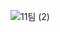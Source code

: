 ![11팀 (2)](https://github.com/leesanghoon94/project3-msa/assets/127801771/4166f857-405b-4bae-9eb0-036d6f113dda)

